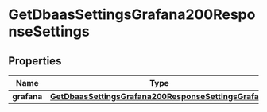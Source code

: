 

# GetDbaasSettingsGrafana200ResponseSettings


## Properties

| Name | Type | Description | Notes |
|------------ | ------------- | ------------- | -------------|
|**grafana** | [**GetDbaasSettingsGrafana200ResponseSettingsGrafana**](GetDbaasSettingsGrafana200ResponseSettingsGrafana.md) |  |  [optional] |



